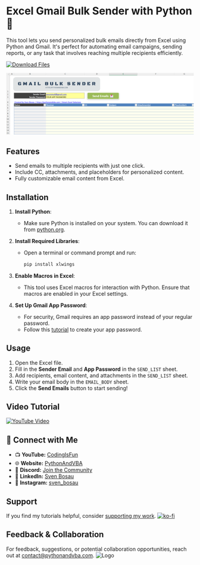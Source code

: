 # Excel Gmail Bulk Sender with Python 📧

This tool lets you send personalized bulk emails directly from Excel using Python and Gmail. It's perfect for automating email campaigns, sending reports, or any task that involves reaching multiple recipients efficiently.

[![Download Files](https://img.shields.io/badge/Download-Files-blue?style=for-the-badge&logo=github)](gmail_bulk_sender)

![Demo](demo.png)

## Features
- Send emails to multiple recipients with just one click.
- Include CC, attachments, and placeholders for personalized content.
- Fully customizable email content from Excel.

## Installation
1. **Install Python**:
   - Make sure Python is installed on your system. You can download it from [python.org](https://www.python.org/downloads/).

2. **Install Required Libraries**:
   - Open a terminal or command prompt and run:
     ```bash
     pip install xlwings
     ```

3. **Enable Macros in Excel**:
   - This tool uses Excel macros for interaction with Python. Ensure that macros are enabled in your Excel settings.

4. **Set Up Gmail App Password**:
   - For security, Gmail requires an app password instead of your regular password.
   - Follow this [tutorial](https://docs.pythonandvba.com/gmail-blaster/guides/setting-up-an-app-password-in-gmail) to create your app password.

## Usage
1. Open the Excel file.
2. Fill in the **Sender Email** and **App Password** in the `SEND_LIST` sheet.
3. Add recipients, email content, and attachments in the `SEND_LIST` sheet.
4. Write your email body in the `EMAIL_BODY` sheet.
5. Click the **Send Emails** button to start sending!



## Video Tutorial
[![YouTube Video](https://img.youtube.com/vi/FA2awDU9AV8/0.jpg)](https://youtu.be/FA2awDU9AV8)


## 🤝 Connect with Me
- 📺 **YouTube:** [CodingIsFun](https://youtube.com/c/CodingIsFun)
- 🌐 **Website:** [PythonAndVBA](https://pythonandvba.com)
- 💬 **Discord:** [Join the Community](https://pythonandvba.com/discord)
- 💼 **LinkedIn:** [Sven Bosau](https://www.linkedin.com/in/sven-bosau/)
- 📸 **Instagram:** [sven_bosau](https://www.instagram.com/sven_bosau/)

## Support 
If you find my tutorials helpful, consider [supporting my work](https://pythonandvba.com/coffee-donation).
[![ko-fi](https://ko-fi.com/img/githubbutton_sm.svg)](https://pythonandvba.com/coffee-donation)

## Feedback & Collaboration
For feedback, suggestions, or potential collaboration opportunities, reach out at contact@pythonandvba.com.
![Logo](https://www.pythonandvba.com/banner-img)
